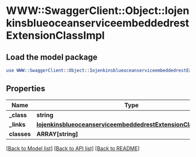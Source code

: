 # WWW::SwaggerClient::Object::IojenkinsblueoceanserviceembeddedrestExtensionClassImpl

## Load the model package
```perl
use WWW::SwaggerClient::Object::IojenkinsblueoceanserviceembeddedrestExtensionClassImpl;
```

## Properties
Name | Type | Description | Notes
------------ | ------------- | ------------- | -------------
**_class** | **string** |  | [optional] 
**_links** | [**IojenkinsblueoceanserviceembeddedrestExtensionClassImplLinks**](IojenkinsblueoceanserviceembeddedrestExtensionClassImplLinks.md) |  | [optional] 
**classes** | **ARRAY[string]** |  | [optional] 

[[Back to Model list]](../README.md#documentation-for-models) [[Back to API list]](../README.md#documentation-for-api-endpoints) [[Back to README]](../README.md)


